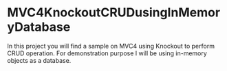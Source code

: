MVC4KnockoutCRUDusingInMemoryDatabase
=====================================

In this project you will find a sample on MVC4 using Knockout to perform CRUD operation. For demonstration purpose I will be using in-memory objects as a database.

